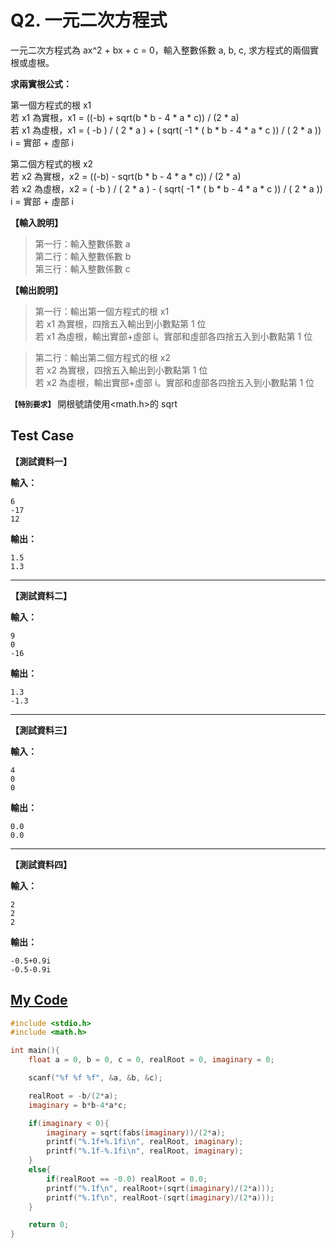 # Q2. 一元二次方程式

一元二次方程式為 ax^2 + bx + c = 0，輸入整數係數 a, b, c, 求方程式的兩個實根或虛根。

**求兩實根公式：**

第一個方程式的根 x1  
若 x1 為實根，x1 = ((-b) + sqrt(b \* b - 4 \* a \* c)) / (2 \* a)  
若 x1 為虛根，x1 = ( -b ) / ( 2 \* a ) + ( sqrt( -1 \* ( b \* b - 4 \* a \* c )) / ( 2 \* a ))  
i = 實部 + 虛部 i

第二個方程式的根 x2  
若 x2 為實根，x2 = ((-b) - sqrt(b \* b - 4 \* a \* c)) / (2 \* a)  
若 x2 為虛根，x2 = ( -b ) / ( 2 \* a ) - ( sqrt( -1 \* ( b \* b - 4 \* a \* c )) / ( 2 \* a ))
i = 實部 + 虛部 i

**【輸入說明】**

> 第一行：輸入整數係數 a  
> 第二行：輸入整數係數 b  
> 第三行：輸入整數係數 c

**【輸出說明】**

> 第一行：輸出第一個方程式的根 x1  
> 若 x1 為實根，四捨五入輸出到小數點第 1 位  
> 若 x1 為虛根，輸出實部+虛部 i。實部和虛部各四捨五入到小數點第 1 位

> 第二行：輸出第二個方程式的根 x2  
> 若 x2 為實根，四捨五入輸出到小數點第 1 位  
> 若 x2 為虛根，輸出實部+虛部 i。實部和虛部各四捨五入到小數點第 1 位

**`【特別要求】`** 開根號請使用<math.h>的 sqrt

## Test Case

**【測試資料一】**

**輸入：**

    6
    -17
    12

**輸出：**

    1.5
    1.3

---

**【測試資料二】**

**輸入：**

    9
    0
    -16

**輸出：**

    1.3
    -1.3

---

**【測試資料三】**

**輸入：**

    4
    0
    0

**輸出：**

    0.0
    0.0

---

**【測試資料四】**

**輸入：**

    2
    2
    2

**輸出：**

    -0.5+0.9i
    -0.5-0.9i

## [My Code](./q002.c)

```c
#include <stdio.h>
#include <math.h>

int main(){
    float a = 0, b = 0, c = 0, realRoot = 0, imaginary = 0;

    scanf("%f %f %f", &a, &b, &c);

    realRoot = -b/(2*a);
    imaginary = b*b-4*a*c;

    if(imaginary < 0){
        imaginary = sqrt(fabs(imaginary))/(2*a);
        printf("%.1f+%.1fi\n", realRoot, imaginary);
        printf("%.1f-%.1fi\n", realRoot, imaginary);
    }
    else{
        if(realRoot == -0.0) realRoot = 0.0;
        printf("%.1f\n", realRoot+(sqrt(imaginary)/(2*a)));
        printf("%.1f\n", realRoot-(sqrt(imaginary)/(2*a)));
    }

    return 0;
}
```
